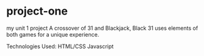 # project-one
my unit 1 project
A crossover of 31 and Blackjack, Black 31 uses elements of both games for a unique experience. 

Technologies Used:
HTML/CSS
Javascript

